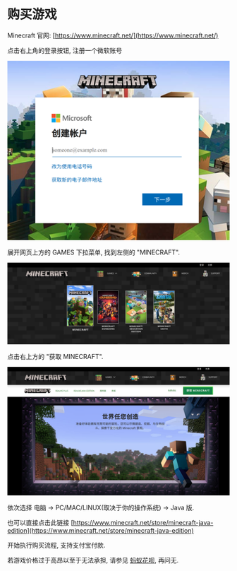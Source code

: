# 购买游戏

Minecraft 官网: [https://www.minecraft.net/](https://www.minecraft.net/)

点击右上角的登录按钮, 注册一个微软账号

![](../.gitbook/assets/image%20%2821%29.png)

展开网页上方的 GAMES 下拉菜单, 找到左侧的 "MINECRAFT".

![](../.gitbook/assets/image%20%2810%29.png)

点击右上方的 "获取 MINECRAFT".

![](../.gitbook/assets/image%20%2819%29.png)

依次选择 电脑 -&gt; PC/MAC/LINUX\(取决于你的操作系统\) -&gt; Java 版.

也可以直接点击此链接 [https://www.minecraft.net/store/minecraft-java-edition](https://www.minecraft.net/store/minecraft-java-edition)

开始执行购买流程, 支持支付宝付款.

若游戏价格过于高昂以至于无法承担, 请参见 [蚂蚁花呗](https://render.alipay.com/p/z/huabei-product-online/huabei-pc.html), 再问无.

